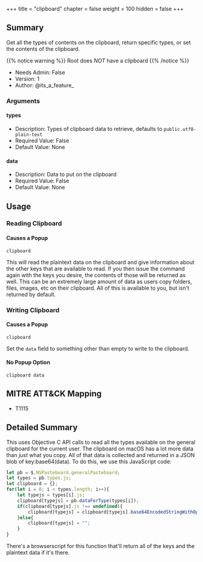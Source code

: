 +++
title = "clipboard"
chapter = false
weight = 100
hidden = false
+++

## Summary

Get all the types of contents on the clipboard, return specific types, or set the contents of the clipboard. 

{{% notice warning %}}
 Root does _*NOT*_ have a clipboard
{{% /notice %}}

- Needs Admin: False  
- Version: 1  
- Author: @its_a_feature_  

### Arguments

#### types

- Description: Types of clipboard data to retrieve, defaults to `public.utf8-plain-text`
- Required Value: False  
- Default Value: None  

#### data

- Description: Data to put on the clipboard
- Required Value: False  
- Default Value: None
## Usage
### Reading Clipboard

#### Causes a Popup
```
clipboard
```
This will read the plaintext data on the clipboard and give information about the other keys that are available to read. If you then issue the command again with the keys you desire, the contents of those will be returned as well. This can be an extremely large amount of data as users copy folders, files, images, etc on their clipboard. All of this is available to you, but isn't returned by default.

### Writing Clipboard
#### Causes a Popup
```
clipboard
```
Set the `data` field to something other than empty to write to the clipboard.
#### No Popup Option
```
clipboard data
```


## MITRE ATT&CK Mapping

- T1115  
## Detailed Summary

This uses Objective C API calls to read all the types available on the general clipboard for the current user. The clipboard on macOS has a lot more data than _just_ what you copy. All of that data is collected and returned in a JSON blob of key:base64(data). To do this, we use this JavaScript code:
```JavaScript
let pb = $.NSPasteboard.generalPasteboard;
let types = pb.types.js;
let clipboard = {};
for(let i = 0; i < types.length; i++){
    let typejs = types[i].js;
    clipboard[typejs] = pb.dataForType(types[i]);
    if(clipboard[typejs].js !== undefined){
        clipboard[typejs] = clipboard[typejs].base64EncodedStringWithOptions(0).js;
    }else{
        clipboard[typejs] = "";
    }
}
```
There's a browserscript for this function that'll return all of the keys and the plaintext data if it's there.

